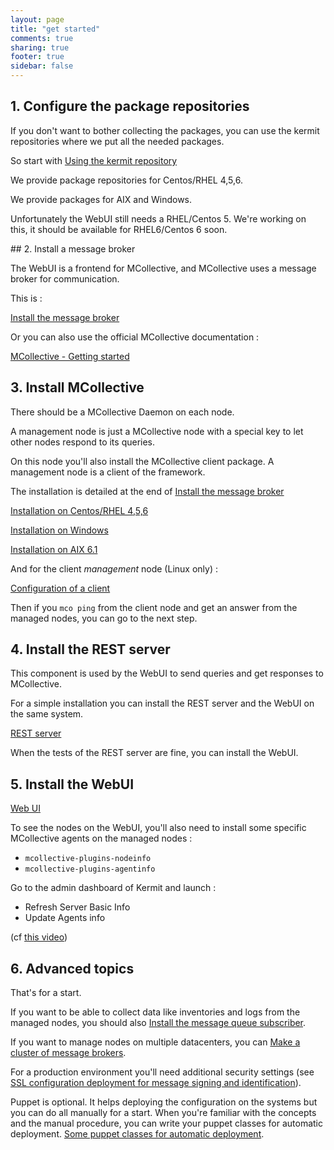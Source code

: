 ```yaml
---
layout: page
title: "get started"
comments: true
sharing: true
footer: true
sidebar: false 
---
```



## 1. Configure the package repositories

If you don't want to bother collecting the packages, you can use the kermit repositories where we put all the needed packages.

So start with [Using the kermit repository](/doc/using_the_repo.html)

We provide package repositories for Centos/RHEL 4,5,6. 

We provide packages for AIX and Windows.

Unfortunately the WebUI still needs a RHEL/Centos 5. We're working on this, it should be available for RHEL6/Centos 6 soon.

## 2. Install a message broker

The WebUI is a frontend for MCollective, and MCollective uses a message broker for communication.

This is :

[Install the message broker](http://www.kermit.fr/documentation/mcollective/broker_activemq_install.html)

Or you can also use the official MCollective documentation :

[MCollective - Getting started](http://docs.puppetlabs.com/mcollective/reference/basic/gettingstarted.html#download-and-install)

## 3. Install MCollective

There should be a MCollective Daemon on each node.

A management node is just a MCollective node with a special key to let other nodes respond to its queries.

On this node you'll also install the MCollective client package. A management node is a client of the framework.

The installation is detailed at the end of [Install the message broker](http://www.kermit.fr/documentation/mcollective/broker_activemq_install.html)

[Installation on Centos/RHEL 4,5,6](http://www.kermit.fr/documentation/mcollective/rhel_install.html)

[Installation on Windows](/doc/mcollective/windows_install.html)

[Installation on AIX 6.1](http://www.kermit.fr/documentation/mcollective/aix_install.html)

And for the client _management_ node (Linux only) :

[Configuration of a client](http://www.kermit.fr/documentation/mcollective/client.html)

Then if you `mco ping` from the client node and get an answer from the managed nodes, you can go to the next step.

## 4. Install the REST server

This component is used by the WebUI to send queries and get responses to MCollective.

For a simple installation you can install the REST server and the WebUI on the same system.

[REST server](http://www.kermit.fr/documentation/restmco/install.html)

When the tests of the REST server are fine, you can install the WebUI.

## 5. Install the WebUI

[Web UI](http://www.kermit.fr/documentation/webui/install.html)

To see the nodes on the WebUI, you'll also need to install some specific MCollective agents on the managed nodes :

* `mcollective-plugins-nodeinfo`
* `mcollective-plugins-agentinfo`

Go to the admin dashboard of Kermit and launch :

* Refresh Server Basic Info
* Update Agents info

(cf [this video](http://www.youtube.com/watch?v=cN-ZmtemdMI&list=PLE6AD5E02BB4B773D&index=4&feature=plpp_video))

## 6. Advanced topics

That's for a start.

If you want to be able to collect data like inventories and logs from the managed nodes, you should also [Install the message queue subscriber](http://www.kermit.fr/documentation/mqrecv/install.html).


If you want to manage nodes on multiple datacenters, you can [Make a cluster of message brokers](http://www.kermit.fr/documentation/mcollective/cluster.html).


For a production environment you'll need additional security settings (see [SSL configuration deployment for message signing and identification](http://www.kermit.fr/documentation/mcollective/ssl.html)).


Puppet is optional. It helps deploying the configuration on the systems but you can do all manually for a start.
When you're familiar with the concepts and the manual procedure, you can write your puppet classes for automatic deployment.
[Some puppet classes for automatic deployment](https://github.com/thinkfr/puppetclasses).

